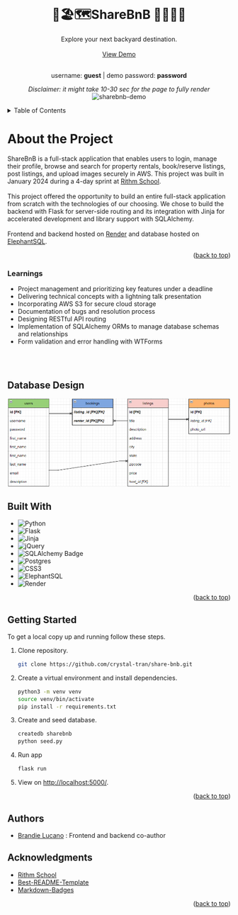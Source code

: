 <!-- Improved compatibility of back to top link: See: https://github.com/othneildrew/Best-README-Template/pull/73 -->
<a name="readme-top"></a>



<!-- PROJECT LOGO -->
<br />
<div align="center">

<h1 align="center"> 🏡🏖🗺ShareBnB 🌄🛫🚣‍♂️ </h1>

  <p align="center">
    Explore your next backyard destination.
    <br />
    <br />
    <a href="https://sharebnb.crystaltran.dev/">View Demo</a>
    <br />
    <br />
     <p>username: <b>guest</b> | demo password: <b>password</b></p>
     <i>Disclaimer: it might take 10-30 sec for the page to fully render</i>
    <img src="https://github.com/crystal-tran/share-bnb/blob/main/static/images/sharebnb-demo-gif.gif" alt="sharebnb-demo">

   
  </p>
</div>

<!-- TABLE OF CONTENTS -->
<details>
  <summary>Table of Contents</summary>
  <ol>
    <li>
      <a href="#about-the-project">About The Project</a>
      <ul>
        <li><a href="#learnings">Learnings</a></li>
        <li><a href="#database-design">Database Design</a></li>
      </ul>
    </li>
    <li>
      <a href="#built-with">Built With</a>
    </li>
    <li>
      <a href="#getting-started">Getting Started</a>
    </li>
    <li><a href="#authors">Authors</a></li>
    <li><a href="#acknowledgments">Acknowledgments</a></li>
  </ol>
</details>

<!-- ABOUT THE PROJECT -->

  <h1 align="left">About the Project</h1>
<!--   <p align="left">
    <a href="https://github.com/othneildrew/Best-README-Template">View Demo</a>
  </p> -->
ShareBnB is a full-stack application that enables users to login, manage their profile, browse and search for property rentals, book/reserve listings, post listings, and upload images securely in AWS. This project was built in January 2024 during a 4-day sprint at <a href="https://github.com/rithmschool">Rithm School</a>. 
<br />
<br/ >
This project offered the opportunity to build an entire full-stack application from scratch with the technologies of our choosing. We chose to build the backend with Flask for server-side routing and its integration with Jinja for accelerated development and library support with SQLAlchemy. 
<br />
<br />
Frontend and backend hosted on <a href="https://render.com/">Render</a> and database hosted on <a href="https://www.elephantsql.com/">ElephantSQL</a>.

<p align="right">(<a href="#readme-top">back to top</a>)</p>

### Learnings
- Project management and prioritizing key features under a deadline
- Delivering technical concepts with a lightning talk presentation
- Incorporating AWS S3 for secure cloud storage
- Documentation of bugs and resolution process
- Designing RESTful API routing
- Implementation of SQLAlchemy ORMs to manage database schemas and relationships
- Form validation and error handling with WTForms
<br />
<br />

## Database Design
<img src="https://github.com/crystal-tran/share-bnb/blob/main/static/images/sharebnb-database-schema.PNG" alt="sharebnb-db-schema">


## Built With

* ![Python](https://img.shields.io/badge/python-3670A0?style=for-the-badge&logo=python&logoColor=ffdd54)
* ![Flask](https://img.shields.io/badge/flask-%23000.svg?style=for-the-badge&logo=flask&logoColor=white)
* ![Jinja](https://img.shields.io/badge/jinja-white.svg?style=for-the-badge&logo=jinja&logoColor=black)
* ![jQuery](https://img.shields.io/badge/jquery-%230769AD.svg?style=for-the-badge&logo=jquery&logoColor=white)
* ![SQLAlchemy Badge](https://img.shields.io/badge/SQLAlchemy-D71F00?logo=sqlalchemy&logoColor=fff&style=for-the-badge)
* ![Postgres](https://img.shields.io/badge/postgres-%23316192.svg?style=for-the-badge&logo=postgresql&logoColor=white)
* ![CSS3](https://img.shields.io/badge/css3-%231572B6.svg?style=for-the-badge&logo=css3&logoColor=white)
* ![ElephantSQL](https://img.shields.io/badge/-ElephantSQL-336791?logo=elephantsql&logoColor=white&style=flat)
* ![Render](https://img.shields.io/badge/-Render-333333?logo=render&logoColor=white&style=flat)
<p align="right">(<a href="#readme-top">back to top</a>)</p>

<!-- GETTING STARTED  -->

## Getting Started

To get a local copy up and running follow these steps.

1. Clone repository.
   ```sh
   git clone https://github.com/crystal-tran/share-bnb.git

   ```
2. Create a virtual environment and install dependencies.
   ```sh
   python3 -m venv venv
   source venv/bin/activate
   pip install -r requirements.txt
   ```
3. Create and seed database.
   ```sh
   createdb sharebnb
   python seed.py
   ```
4. Run app
   ```sh
   flask run
   ```
5. View on <a href="http://localhost:5000/">http://localhost:5000/</a>.

<p align="right">(<a href="#readme-top">back to top</a>)</p>

## Authors
* [Brandie Lucano](https://github.com/BMLucano) : Frontend and backend co-author

<!-- ACKNOWLEDGMENTS -->
## Acknowledgments

* [Rithm School](https://github.com/rithmschool)
* [Best-README-Template](https://github.com/othneildrew/Best-README-Template)
* [Markdown-Badges](https://github.com/Ileriayo/markdown-badges)

<p align="right">(<a href="#readme-top">back to top</a>)</p>

